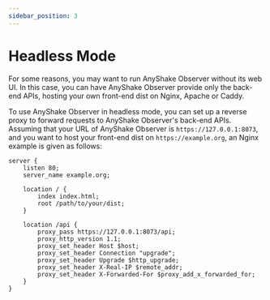 ```yaml
---
sidebar_position: 3
---
```


# Headless Mode

For some reasons, you may want to run AnyShake Observer without its web UI. In this case, you can have AnyShake Observer provide only the back-end APIs, hosting your own front-end dist on Nginx, Apache or Caddy.

To use AnyShake Observer in headless mode, you can set up a reverse proxy to forward requests to AnyShake Observer's back-end APIs. Assuming that your URL of AnyShake Observer is `https://127.0.0.1:8073`, and you want to host your front-end dist on `https://example.org`, an Nginx example is given as follows:

```
server {
    listen 80;
    server_name example.org;

    location / {
        index index.html;
        root /path/to/your/dist;
    }

    location /api {
        proxy_pass https://127.0.0.1:8073/api;
        proxy_http_version 1.1;
        proxy_set_header Host $host;
        proxy_set_header Connection "upgrade";
        proxy_set_header Upgrade $http_upgrade;
        proxy_set_header X-Real-IP $remote_addr;
        proxy_set_header X-Forwarded-For $proxy_add_x_forwarded_for;
    }
}
```
